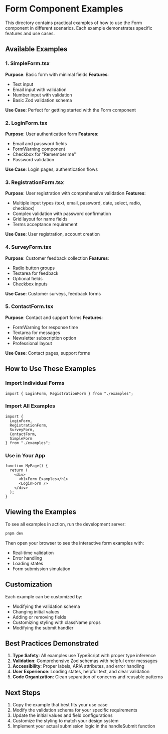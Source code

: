 # Form Component Examples

This directory contains practical examples of how to use the Form component in different scenarios. Each example demonstrates specific features and use cases.

## Available Examples

### 1. SimpleForm.tsx
**Purpose**: Basic form with minimal fields
**Features**:
- Text input
- Email input with validation
- Number input with validation
- Basic Zod validation schema

**Use Case**: Perfect for getting started with the Form component

### 2. LoginForm.tsx
**Purpose**: User authentication form
**Features**:
- Email and password fields
- FormWarning component
- Checkbox for "Remember me"
- Password validation

**Use Case**: Login pages, authentication flows

### 3. RegistrationForm.tsx
**Purpose**: User registration with comprehensive validation
**Features**:
- Multiple input types (text, email, password, date, select, radio, checkbox)
- Complex validation with password confirmation
- Grid layout for name fields
- Terms acceptance requirement

**Use Case**: User registration, account creation

### 4. SurveyForm.tsx
**Purpose**: Customer feedback collection
**Features**:
- Radio button groups
- Textarea for feedback
- Optional fields
- Checkbox inputs

**Use Case**: Customer surveys, feedback forms

### 5. ContactForm.tsx
**Purpose**: Contact and support forms
**Features**:
- FormWarning for response time
- Textarea for messages
- Newsletter subscription option
- Professional layout

**Use Case**: Contact pages, support forms

## How to Use These Examples

### Import Individual Forms
```tsx
import { LoginForm, RegistrationForm } from "./examples";
```

### Import All Examples
```tsx
import { 
  LoginForm, 
  RegistrationForm, 
  SurveyForm, 
  ContactForm, 
  SimpleForm 
} from "./examples";
```

### Use in Your App
```tsx
function MyPage() {
  return (
    <div>
      <h1>Form Examples</h1>
      <LoginForm />
    </div>
  );
}
```

## Viewing the Examples

To see all examples in action, run the development server:

```bash
pnpm dev
```

Then open your browser to see the interactive form examples with:
- Real-time validation
- Error handling
- Loading states
- Form submission simulation

## Customization

Each example can be customized by:
- Modifying the validation schema
- Changing initial values
- Adding or removing fields
- Customizing styling with className props
- Modifying the submit handler

## Best Practices Demonstrated

1. **Type Safety**: All examples use TypeScript with proper type inference
2. **Validation**: Comprehensive Zod schemas with helpful error messages
3. **Accessibility**: Proper labels, ARIA attributes, and error handling
4. **User Experience**: Loading states, helpful text, and clear validation
5. **Code Organization**: Clean separation of concerns and reusable patterns

## Next Steps

1. Copy the example that best fits your use case
2. Modify the validation schema for your specific requirements
3. Update the initial values and field configurations
4. Customize the styling to match your design system
5. Implement your actual submission logic in the handleSubmit function
